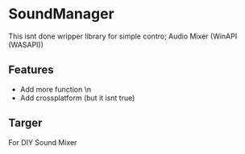 # SoundManager
This isnt done wripper library for simple contro; Audio Mixer (WinAPI (WASAPI))

## Features
- Add more function \n
- Add crossplatform (but it isnt true)

## Targer 
For DIY Sound Mixer
